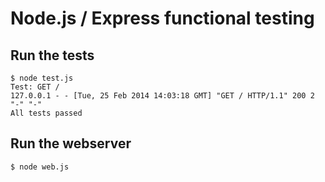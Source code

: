 # Node.js / Express functional testing

## Run the tests

    $ node test.js
    Test: GET /
    127.0.0.1 - - [Tue, 25 Feb 2014 14:03:18 GMT] "GET / HTTP/1.1" 200 2 "-" "-"
    All tests passed

## Run the webserver

    $ node web.js

